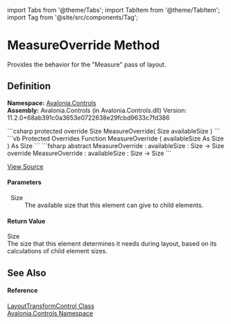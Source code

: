 import Tabs from '@theme/Tabs'; 
import TabItem from '@theme/TabItem'; 
import Tag from '@site/src/components/Tag'; 

# MeasureOverride Method


Provides the behavior for the "Measure" pass of layout.



## Definition
**Namespace:** <a href="N_Avalonia_Controls">Avalonia.Controls</a>  
**Assembly:** Avalonia.Controls (in Avalonia.Controls.dll) Version: 11.2.0+68ab391c0a3653e0722638e29fcbd9633c7fd386

<Tabs groupId="api-code-preview">
<TabItem value="csharp" label="C#">
```csharp
protected override Size MeasureOverride(
	Size availableSize
)
```
</TabItem>
<TabItem value="vb" label="VB">
```vb
Protected Overrides Function MeasureOverride ( 
	availableSize As Size
) As Size
```
</TabItem>
<TabItem value="fsharp" label="F#">
```fsharp
abstract MeasureOverride : 
        availableSize : Size -> Size 
override MeasureOverride : 
        availableSize : Size -> Size 
```
</TabItem>
</Tabs>



<a href="https://github.com/AvaloniaUI/Avalonia/tree/master/srcAvalonia.Controls/LayoutTransformControl.cs#L118" title="View the source code">View Source</a>



#### Parameters
<dl><dt>  Size</dt><dd>The available size that this element can give to child elements.</dd></dl>

#### Return Value
Size  
The size that this element determines it needs during layout, based on its calculations of child element sizes.

## See Also


#### Reference
<a href="T_Avalonia_Controls_LayoutTransformControl">LayoutTransformControl Class</a>  
<a href="N_Avalonia_Controls">Avalonia.Controls Namespace</a>  
